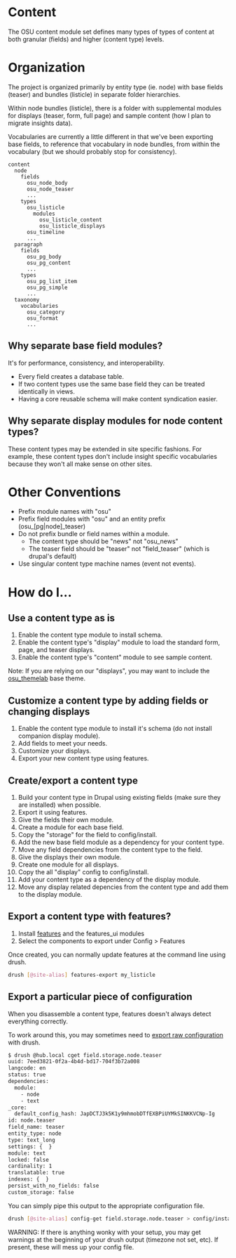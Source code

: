 # Content

The OSU content module set defines many types of types of content
at both granular (fields) and higher (content type) levels.

# Organization
The project is organized primarily by entity type (ie. node) with 
base fields (teaser) and bundles (listicle) in separate folder
hierarchies. 

Within node bundles (listicle), there is a
folder with supplemental modules for displays (teaser, form, full page)
and sample content (how I plan to migrate insights data).

Vocabularies are currently a little different in that we've been
exporting base fields, to reference that vocabulary in node bundles, 
from within the vocabulary (but we should probably stop for 
consistency).

```
content
  node
    fields
      osu_node_body
      osu_node_teaser
      ...
    types
      osu_listicle
        modules
          osu_listicle_content
          osu_listicle_displays
      osu_timeline
      ...
  paragraph
    fields
      osu_pg_body
      osu_pg_content
      ...
    types
      osu_pg_list_item
      osu_pg_simple
      ...
  taxonomy
    vocabularies
      osu_category
      osu_format
      ...

```
## Why separate base field modules?
It's for performance, consistency, and interoperability.
* Every field creates a database table.
* If two content types use the same base field they can be treated identically in views.
* Having a core reusable schema will make content syndication easier.

## Why separate display modules for node content types?
These content types may be extended in site specific fashions.
For example, these content types don't include insight specific
vocabularies because they won't all make sense on other sites.

# Other Conventions

* Prefix module names with "osu"
* Prefix field modules with "osu" and an entity prefix (osu_[pg|node]_teaser)
* Do not prefix bundle or field names within a module.
  * The content type should be "news" not "osu_news"
  * The teaser field should be "teaser" not "field_teaser" (which is drupal's default)
* Use singular content type machine names (event not events).

# How do I...
  
## Use a content type as is

1. Enable the content type module to install schema.
2. Enable the content type's "display" module to load the standard form, page, and teaser displays.
3. Enable the content type's "content" module to see sample content.

Note: If you are relying on our "displays", you may want to include
the [osu_themelab](https://code.osu.edu/ucom/osu_themelab.git) base 
theme.

## Customize a content type by adding fields or changing displays

1. Enable the content type module to install it's schema (do not install companion display module).
2. Add fields to meet your needs.
3. Customize your displays.
4. Export your new content type using features.

## Create/export a content type

1. Build your content type in Drupal using existing fields (make sure they are installed) when possible.
2. Export it using features.
3. Give the fields their own module.
  1. Create a module for each base field.
  2. Copy the "storage" for the field to config/install.
  3. Add the new base field module as a dependency for your content type.
  4. Move any field dependencies from the content type to the field.
4. Give the displays their own module.
  1. Create one module for all displays.
  2. Copy the all "display" config to config/install.
  3. Add your content type as a dependency of the display module.
  4. Move any display related depencies from the content type and add them to the display module.

## Export a content type with features?

1. Install [features](https://www.drupal.org/project/features) and the features_ui modules
2. Select the components to export under Config > Features

Once created, you can normally update features at the 
command line using drush.

```bash
drush [@site-alias] features-export my_listicle
```

## Export a particular piece of configuration
When you disassemble a content type, features doesn't always detect everything correctly.

To work around this, you may sometimes need to 
[export raw configuration](https://drushcommands.com/drush-8x/config/config-get/)
with drush.

```bash
$ drush @hub.local cget field.storage.node.teaser
uuid: 7eed3821-0f2a-4b4d-bd17-704f3b72a008
langcode: en
status: true
dependencies:
  module:
    - node
    - text
_core:
  default_config_hash: JapDCTJ3k5K1y9mhmobDTfEXBPiUYMkSINKKVCNp-Ig
id: node.teaser
field_name: teaser
entity_type: node
type: text_long
settings: {  }
module: text
locked: false
cardinality: 1
translatable: true
indexes: {  }
persist_with_no_fields: false
custom_storage: false
```

You can simply pipe this output to the appropriate configuration file.

```bash
drush [@site-alias] config-get field.storage.node.teaser > config/install/field.storage.node.teaser.yml
```

WARNING: If there is anything wonky with your setup, you may get warnings at the beginning of your 
drush output (timezone not set, etc). If present, these will mess up your config file.

